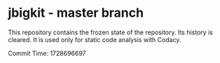 # jbigkit - master branch

This repository contains the frozen state of the repository.
Its history is cleared. It is used only for static code
analysis with Codacy.

Commit Time: 1728696697